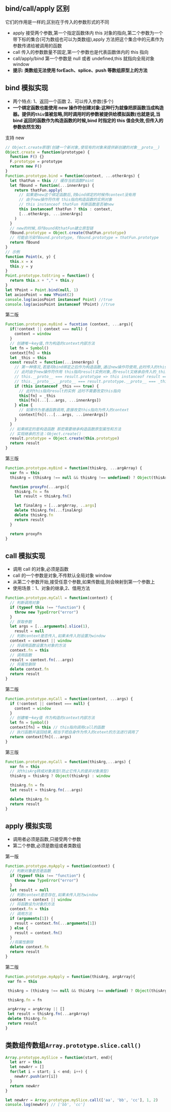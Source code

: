 ## bind/call/apply 区别

它们的作用是一样的,区别在于传入的参数形式的不同

- apply 接受两个参数,第一个指定函数体内 this 对象的指向,第二个参数为一个带下标的集合(可为数组也可以为类数组),apply 方法把这个集合中的元素作为参数传递给被调用的函数
- call 传入的参数数量不固定,第一个参数也是代表函数体内的 this 指向
- call/apply/bind 第一个参数是 null 或者 undefined,this 就指向全局对象 window
- **提示: 类数组无法使用 forEach、splice、push 等数组原型上的方法**

## bind 模拟实现

- 两个特点: 1、返回一个函数 2、可以传入参数(多个)
- **一个绑定函数也能使用 new 操作符创建对象:这种行为就像把原函数当成构造器。提供的`this`值被忽略,同时调用时的参数被提供给模拟函数(也就是说,当 bind 返回的函数作为构造函数的时候,bind 时指定的 this 值会失效,但传入的参数依然生效)**

支持 new

```js
// Object.create原理(创建一个新对象,使现有的对象来提供新创建的对象__proto__)
Object.create = function(prototype) {
  function F() {}
  F.prototype = prototype
  return new F()
}
Function.prototype.bind = function(context, ...otherArgs) {
  let thatFun = this // 缓存当前函数Point
  let fBound = function(...innerArgs) {
    return thatFun.apply(
      // 如果是new这个绑定函数后,则bind绑定的时候传context没有用
      // 由于new操作符作用 this指向构造函数的实例对象
      // this instanceof thatFun 判断函数是否被new
      this instanceof thatFun ? this : context,
      [...otherArgs, ...innerArgs]
    )
  }
  // new的时候,将fBound和thatFun建立原型链
  fBound.prototype = Object.create(thatFun.prototype)
  // 可能会污染fBound.prototype, fBound.prototype = thatFun.prototype
  return fBound
}
// 示例
function Point(x, y) {
  this.x = x
  this.y = y
}
Point.prototype.toString = function() {
  return this.x + "," + this.y
}
let YPoint = Point.bind(null, 1)
let axiosPoint = new YPoint(2)
console.log(axiosPoint instanceof Point) //true
console.log(axiosPoint instanceof YPoint) //true
```

第二版

```js
Function.prototype.myBind = fucntion (context, ...args){
  if(!context || context === null) {
    context = window
  }
  // 创建唯一key值,作为构造的context内部方法
  let fn = Symbol()
  context[fn] = this
  let _this = this
  const result = function(...innerArgs) {
    // 第一种情况,若是将bind绑定之后作为构造函数,通过new操作符使用,此时传入的this失效,this指向实例化出来的对象
    // 此时由于new操作符作用 this指向result实例对象,而result又继承自传入的_this,根据原型链知识可得
    // this.__proto__ === result.prototype => this instanceof result ===true
    // this.__proto__.__proto__ === result.prototype.__proto__ === _this.prototype => this instanceof _this === true
    if (this instanceof _this === true) {
      // 此时this指向result的实例 这时不需要改变this指向
      this[fn] = _this
      this[fn](...[...args, ...innerArgs])
    } else {
      // 如果作为普通函数调用,直接改变this指向为传入的context
      context[fn](...[...args, ...innerArgs])
    }
  }
  // 如果绑定的是构造函数 那麽需要继承构造函数原型属性和方法
  // 实现继承的方法：Object.create()
  result.prototype = Object.create(this.prototype)
  return result
}
```
第三版
```js
Function.prototype.myBind = function(thisArg, ...argArray) {
  var fn = this
  thisArg = (thisArg !== null && thisArg !== undefined) ? Object(thisArg) : window

  function proxyFn(...args){
    thisArg.fn = fn
    let result = thisArg.fn()

    let finalArg = [...argArray, ..args]
    delete thisArg.fn(...finalArg)
    delete thisArg.fn
    return result
  }

  return proxyFn
}
```

## call 模拟实现

- 调用 call 的对象,必须是函数
- call 的一个参数是对象,不传默认全局对象 window
- 从第二个参数开始,接受任意个参数,如果传数组,则会映射到第一个参数上
- 使用场景：1、对象的继承,2、借用方法

```js
Function.prototype.myCall = function(context) {
  // 判断调用对象
  if (typeof this !== "function") {
    throw new TypeError("error")
  }
  // 获取参数
  let args = [...arguments].slice(1),
    result = null
  // 判断context是否传入,如果未传入则设置为window
  context = context || window
  // 将调用函数设置为对象的方法
  context.fn = this
  // 调用函数
  result = context.fn(...args)
  // 将属性删除
  delete context.fn
  return result
}
```

第二版

```js
Function.prototype.myCall = function(context, ...args) {
  if (!context || context === null) {
    context = window
  }
  // 创建唯一key值 作为构造的context内部方法
  let fn = Symbol()
  context[fn] = this // this指向调用call的函数
  // 执行函数并返回结果,相当于把自身作为传入的cotext的方法进行调用了
  return context[fn](...args)
}
```

第三版
```js
Function.prototype.myCall = function(thisArg,...args) {
  var fn = this
  // 对thisArg转成对象类型(防止它传入的是非对象类型)
  thisArg = thisArg ? Object(thisArg) : window

  thisArg.fn = fn
  let result = thisArg.fn(...args)

  delete thisArg.fn
  return result
}
```

## apply 模拟实现

- 调用者必须是函数,只接受两个参数
- 第二个参数,必须是数组或者类数组

第一版
```js
Function.prototype.myApply = function(context) {
  // 判断对象是否是函数
  if (typeof this !== "function") {
    throw new TypeError("error")
  }
  let result = null
  // 判断context是否存在,如果未传入则为window
  context = context || window
  // 将函数设为对象的方法
  context.fn = this
  // 调用方法
  if (arguments[1]) {
    result = context.fn(...arguments[1])
  } else {
    result = context.fn()
  }
  //将属性删除
  delete context.fn
  return result
}
```
第二版
```js
Function.prototype.myApply = function(thisArg, argArray){
 var fn = this

 thisArg = (thisArg !== null && thisArg !== undefined) ? Object(thisArg) : window

 thisArg.fn = fn

 argArray = argArray || []
 let result = thisArg.fn(...argArray)
 delete thisArg.fn
 return result 
}
```

## 类数组传数组`Array.prototype.slice.call()`

```js
Array.prototype.mySlice = function(start, end){
  let arr = this
  let newArr = []
  for(let i = start; i < end; i++) {
    newArr.push(arr[i])
  }
  return newArr
}

let newArr = Array.prototype.mySlice.call(['aa', 'bb', 'cc'], 1, 2)
console.log(newArr) // ['bb', 'cc']

```